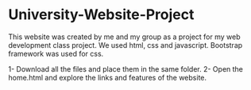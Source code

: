 # University-Website-Project

This website was created by me and my group as a project for my web development class project.
We used html, css and javascript. 
Bootstrap framework was used for css.

1- Download all the files and place them in the same folder.
2- Open the home.html and explore the links and features of the website.
